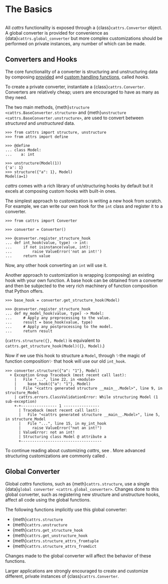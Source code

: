 # The Basics
```{currentmodule} cattrs
```

All _cattrs_ functionality is exposed through a {class}`cattrs.Converter` object.
A global converter is provided for convenience as {data}`cattrs.global_converter` but more complex customizations should be performed on private instances, any number of which can be made.


## Converters and Hooks

The core functionality of a converter is structuring and unstructuring data by composing [provided](defaulthooks.md) and [custom handling functions](customizing.md), called _hooks_.

To create a private converter, instantiate a {class}`cattrs.Converter`. Converters are relatively cheap; users are encouraged to have as many as they need.

The two main methods, {meth}`structure <cattrs.BaseConverter.structure>` and {meth}`unstructure <cattrs.BaseConverter.unstructure>`, are used to convert between _structured_ and _unstructured_ data.

```{doctest} basics
>>> from cattrs import structure, unstructure
>>> from attrs import define

>>> @define
... class Model:
...    a: int

>>> unstructure(Model(1))
{'a': 1}
>>> structure({"a": 1}, Model)
Model(a=1)
```

_cattrs_ comes with a rich library of un/structuring hooks by default but it excels at composing custom hooks with built-in ones.

The simplest approach to customization is writing a new hook from scratch.
For example, we can write our own hook for the `int` class and register it to a converter.

```{doctest} basics
>>> from cattrs import Converter

>>> converter = Converter()

>>> @converter.register_structure_hook
... def int_hook(value, type) -> int:
...     if not isinstance(value, int):
...         raise ValueError('not an int!')
...     return value
```

Now, any other hook converting an `int` will use it.

Another approach to customization is wrapping (composing) an existing hook with your own function.
A base hook can be obtained from a converter and then be subjected to the very rich machinery of function composition that Python offers.


```{doctest} basics
>>> base_hook = converter.get_structure_hook(Model)

>>> @converter.register_structure_hook
... def my_model_hook(value, type) -> Model:
...     # Apply any preprocessing to the value.
...     result = base_hook(value, type)
...     # Apply any postprocessing to the model.
...     return result
```

(`cattrs.structure({}, Model)` is equivalent to `cattrs.get_structure_hook(Model)({}, Model)`.)

Now if we use this hook to structure a `Model`, through ✨the magic of function composition✨ that hook will use our old `int_hook`.

```{python}
>>> converter.structure({"a": "1"}, Model)
  + Exception Group Traceback (most recent call last):
    |   File "...", line 22, in <module>
    |     base_hook({"a": "1"}, Model)
    |   File "<cattrs generated structure __main__.Model>", line 9, in structure_Model
    | cattrs.errors.ClassValidationError: While structuring Model (1 sub-exception)
    +-+---------------- 1 ----------------
      | Traceback (most recent call last):
      |   File "<cattrs generated structure __main__.Model>", line 5, in structure_Model
      |   File "...", line 15, in my_int_hook
      |     raise ValueError("not an int!")
      | ValueError: not an int!
      | Structuring class Model @ attribute a
      +------------------------------------
```

To continue reading about customizing _cattrs_, see [](customizing.md).
More advanced structuring customizations are commonly called [](strategies.md).

## Global Converter

Global _cattrs_ functions, such as {meth}`cattrs.structure`, use a single {data}`global converter <cattrs.global_converter>`.
Changes done to this global converter, such as registering new structure and unstructure hooks, affect all code using the global functions.

The following functions implicitly use this global converter:

- {meth}`cattrs.structure`
- {meth}`cattrs.unstructure`
- {meth}`cattrs.get_structure_hook`
- {meth}`cattrs.get_unstructure_hook`
- {meth}`cattrs.structure_attrs_fromtuple`
- {meth}`cattrs.structure_attrs_fromdict`

Changes made to the global converter will affect the behavior of these functions.

Larger applications are strongly encouraged to create and customize different, private instances of {class}`cattrs.Converter`.
